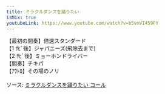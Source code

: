 ```yaml
---
title: ミラクルダンスを踊りたい
isMix: true
youtubeLink: https://www.youtube.com/watch?v=b5vmVI459PY
---
```


<t s=18>【最初の間奏】</t>倍速スタンダード<br />
<t s=91>【1 ｻﾋﾞ後】</t>ジャパニーズ(飛除去まで)<br />
<t s=176>【2 ｻﾋﾞ後】</t>ミョーホンドライバー<br />
<t s=192>【間奏】</t>チキパ<br />
<t s=258>【ｱｳﾄﾛ】</t>その場のノリ<br /><br />
ソース: [ミラクルダンスを踊りたい コール](https://x.com/Barichy2/status/1638101323228012544)
